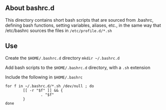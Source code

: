 

## About bashrc.d

This directory contains short bash scripts that are sourced from .bashrc, defining bash functions, setting variables, aliases, etc., in the same way that /etc/bashrc sources the files in ```/etc/profile.d/*.sh```

## Use

Create the ```$HOME/.bashrc.d``` directory
```mkdir ~/.bashrc.d```

Add bash scripts to the ```$HOME/.bashrc.d``` directory, with a ```.sh``` extension


Include the following in ```$HOME/.bashrc```
```
for f in ~/.bashrc.d/*.sh /dev/null ; do
        [[ -r "$f" ]] && {
                . "$f"
        }
done
```

